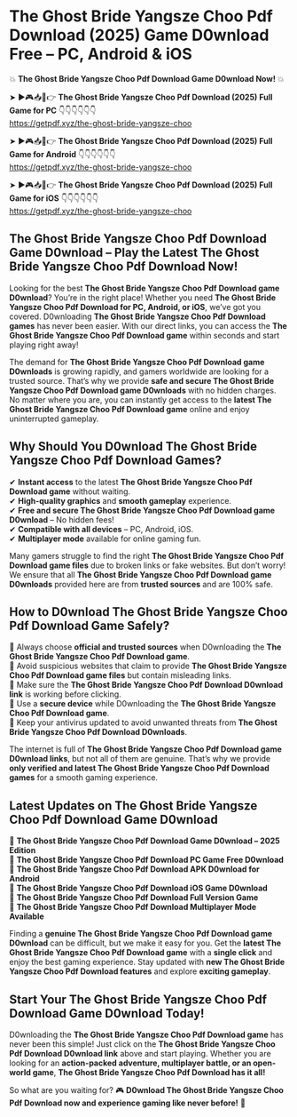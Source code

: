 # The Ghost Bride Yangsze Choo Pdf Download (2025) Game D0wnload Free – PC, Android & iOS

💥 **The Ghost Bride Yangsze Choo Pdf Download Game D0wnload Now!** 💥  

➤ ►🎮📥📱👉 **The Ghost Bride Yangsze Choo Pdf Download (2025) Full Game for PC** 👇👇👇👇👇👇  
https://getpdf.xyz/the-ghost-bride-yangsze-choo  

➤ ►🎮📥📱👉 **The Ghost Bride Yangsze Choo Pdf Download (2025) Full Game for Android** 👇👇👇👇👇👇  
https://getpdf.xyz/the-ghost-bride-yangsze-choo  

➤ ►🎮📥📱👉 **The Ghost Bride Yangsze Choo Pdf Download (2025) Full Game for iOS** 👇👇👇👇👇👇  
https://getpdf.xyz/the-ghost-bride-yangsze-choo  

## The Ghost Bride Yangsze Choo Pdf Download Game D0wnload – Play the Latest The Ghost Bride Yangsze Choo Pdf Download Now!

Looking for the best **The Ghost Bride Yangsze Choo Pdf Download game D0wnload**? You’re in the right place! Whether you need **The Ghost Bride Yangsze Choo Pdf Download for PC, Android, or iOS**, we’ve got you covered. D0wnloading **The Ghost Bride Yangsze Choo Pdf Download games** has never been easier. With our direct links, you can access the **The Ghost Bride Yangsze Choo Pdf Download game** within seconds and start playing right away!  

The demand for **The Ghost Bride Yangsze Choo Pdf Download game D0wnloads** is growing rapidly, and gamers worldwide are looking for a trusted source. That’s why we provide **safe and secure The Ghost Bride Yangsze Choo Pdf Download game D0wnloads** with no hidden charges. No matter where you are, you can instantly get access to the **latest The Ghost Bride Yangsze Choo Pdf Download game** online and enjoy uninterrupted gameplay.  

## **Why Should You D0wnload The Ghost Bride Yangsze Choo Pdf Download Games?**  

✔ **Instant access** to the latest **The Ghost Bride Yangsze Choo Pdf Download game** without waiting.  
✔ **High-quality graphics** and **smooth gameplay** experience.  
✔ **Free and secure The Ghost Bride Yangsze Choo Pdf Download game D0wnload** – No hidden fees!  
✔ **Compatible with all devices** – PC, Android, iOS.  
✔ **Multiplayer mode** available for online gaming fun.  

Many gamers struggle to find the right **The Ghost Bride Yangsze Choo Pdf Download game files** due to broken links or fake websites. But don’t worry! We ensure that all **The Ghost Bride Yangsze Choo Pdf Download game D0wnloads** provided here are from **trusted sources** and are 100% safe.  

## **How to D0wnload The Ghost Bride Yangsze Choo Pdf Download Game Safely?**  

📌 Always choose **official and trusted sources** when D0wnloading the **The Ghost Bride Yangsze Choo Pdf Download game**.  
📌 Avoid suspicious websites that claim to provide **The Ghost Bride Yangsze Choo Pdf Download game files** but contain misleading links.  
📌 Make sure the **The Ghost Bride Yangsze Choo Pdf Download D0wnload link** is working before clicking.  
📌 Use a **secure device** while D0wnloading the **The Ghost Bride Yangsze Choo Pdf Download game**.  
📌 Keep your antivirus updated to avoid unwanted threats from **The Ghost Bride Yangsze Choo Pdf Download D0wnloads**.  

The internet is full of **The Ghost Bride Yangsze Choo Pdf Download game D0wnload links**, but not all of them are genuine. That’s why we provide **only verified and latest The Ghost Bride Yangsze Choo Pdf Download games** for a smooth gaming experience.  

## **Latest Updates on The Ghost Bride Yangsze Choo Pdf Download Game D0wnload**  

🔹 **The Ghost Bride Yangsze Choo Pdf Download Game D0wnload – 2025 Edition**  
🔹 **The Ghost Bride Yangsze Choo Pdf Download PC Game Free D0wnload**  
🔹 **The Ghost Bride Yangsze Choo Pdf Download APK D0wnload for Android**  
🔹 **The Ghost Bride Yangsze Choo Pdf Download iOS Game D0wnload**  
🔹 **The Ghost Bride Yangsze Choo Pdf Download Full Version Game**  
🔹 **The Ghost Bride Yangsze Choo Pdf Download Multiplayer Mode Available**  

Finding a **genuine The Ghost Bride Yangsze Choo Pdf Download game D0wnload** can be difficult, but we make it easy for you. Get the **latest The Ghost Bride Yangsze Choo Pdf Download game** with a **single click** and enjoy the best gaming experience. Stay updated with **new The Ghost Bride Yangsze Choo Pdf Download features** and explore **exciting gameplay**.  

## **Start Your The Ghost Bride Yangsze Choo Pdf Download Game D0wnload Today!**  

D0wnloading the **The Ghost Bride Yangsze Choo Pdf Download game** has never been this simple! Just click on the **The Ghost Bride Yangsze Choo Pdf Download D0wnload link** above and start playing. Whether you are looking for an **action-packed adventure, multiplayer battle, or an open-world game**, **The Ghost Bride Yangsze Choo Pdf Download has it all!**  

So what are you waiting for? 🎮 **D0wnload The Ghost Bride Yangsze Choo Pdf Download now and experience gaming like never before!** 🚀  